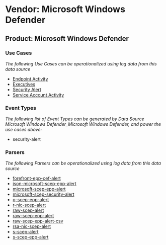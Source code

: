Vendor: Microsoft Windows Defender
==================================
Product: Microsoft Windows Defender
-----------------------------------

### Use Cases

_The following Use Cases can be operationalized using log data from this data source_

* [Endpoint Activity](../UseCases/usecase_endpoint_activity.md)
* [Executives](../UseCases/usecase_executives.md)
* [Security Alert](../UseCases/usecase_security_alert.md)
* [Service Account Activity](../UseCases/usecase_service_account_activity.md)


### Event Types

_The following list of Event Types can be generated by Data Source Microsoft Windows Defender_Microsoft Windows Defender, and power the use cases above:_

- security-alert


### Parsers

_The following Parsers can be operationalized using log data from this data source_

* [forefront-epp-cef-alert](../Parsers/parserContent_forefront-epp-cef-alert.md)
* [json-microsoft-scep-epp-alert](../Parsers/parserContent_json-microsoft-scep-epp-alert.md)
* [microsoft-scep-epp-alert](../Parsers/parserContent_microsoft-scep-epp-alert.md)
* [microsoft-scep-security-alert](../Parsers/parserContent_microsoft-scep-security-alert.md)
* [q-scep-epp-alert](../Parsers/parserContent_q-scep-epp-alert.md)
* [r-nic-scep-alert](../Parsers/parserContent_r-nic-scep-alert.md)
* [raw-scep-alert](../Parsers/parserContent_raw-scep-alert.md)
* [raw-scep-epp-alert](../Parsers/parserContent_raw-scep-epp-alert.md)
* [raw-scep-epp-alert-csv](../Parsers/parserContent_raw-scep-epp-alert-csv.md)
* [rsa-nic-scep-alert](../Parsers/parserContent_rsa-nic-scep-alert.md)
* [s-scep-alert](../Parsers/parserContent_s-scep-alert.md)
* [s-scep-epp-alert](../Parsers/parserContent_s-scep-epp-alert.md)
